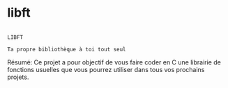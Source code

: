 # libft

  						              																							  LIBFT
																													Ta propre bibliothèque à toi tout seul

Résumé: Ce projet a pour objectif de vous faire coder en C une librairie de fonctions usuelles que vous pourrez utiliser dans tous vos prochains projets.
